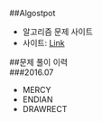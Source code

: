##Algostpot
- 알고리즘 문제 사이트
- 사이트: [Link](https://algospot.com/)

##문제 풀이 이력<br>
###2016.07
- MERCY
- ENDIAN
- DRAWRECT
